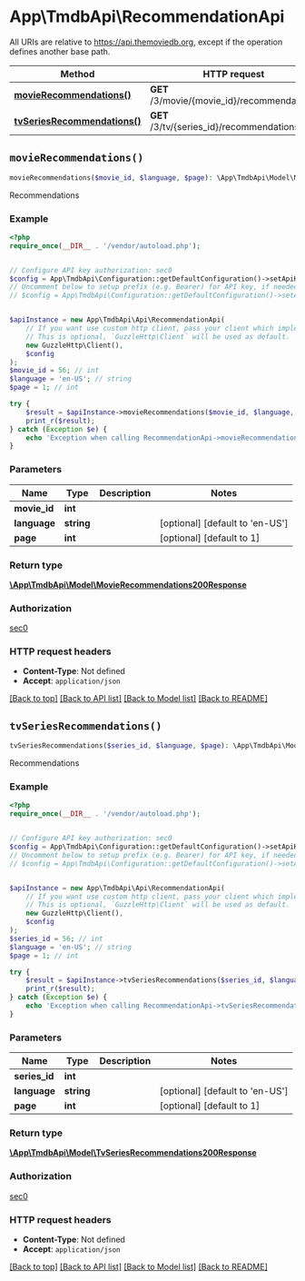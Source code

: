# App\TmdbApi\RecommendationApi

All URIs are relative to https://api.themoviedb.org, except if the operation defines another base path.

| Method | HTTP request | Description |
| ------------- | ------------- | ------------- |
| [**movieRecommendations()**](RecommendationApi.md#movieRecommendations) | **GET** /3/movie/{movie_id}/recommendations | Recommendations |
| [**tvSeriesRecommendations()**](RecommendationApi.md#tvSeriesRecommendations) | **GET** /3/tv/{series_id}/recommendations | Recommendations |


## `movieRecommendations()`

```php
movieRecommendations($movie_id, $language, $page): \App\TmdbApi\Model\MovieRecommendations200Response
```

Recommendations



### Example

```php
<?php
require_once(__DIR__ . '/vendor/autoload.php');


// Configure API key authorization: sec0
$config = App\TmdbApi\Configuration::getDefaultConfiguration()->setApiKey('Authorization', 'YOUR_API_KEY');
// Uncomment below to setup prefix (e.g. Bearer) for API key, if needed
// $config = App\TmdbApi\Configuration::getDefaultConfiguration()->setApiKeyPrefix('Authorization', 'Bearer');


$apiInstance = new App\TmdbApi\Api\RecommendationApi(
    // If you want use custom http client, pass your client which implements `GuzzleHttp\ClientInterface`.
    // This is optional, `GuzzleHttp\Client` will be used as default.
    new GuzzleHttp\Client(),
    $config
);
$movie_id = 56; // int
$language = 'en-US'; // string
$page = 1; // int

try {
    $result = $apiInstance->movieRecommendations($movie_id, $language, $page);
    print_r($result);
} catch (Exception $e) {
    echo 'Exception when calling RecommendationApi->movieRecommendations: ', $e->getMessage(), PHP_EOL;
}
```

### Parameters

| Name | Type | Description  | Notes |
| ------------- | ------------- | ------------- | ------------- |
| **movie_id** | **int**|  | |
| **language** | **string**|  | [optional] [default to &#39;en-US&#39;] |
| **page** | **int**|  | [optional] [default to 1] |

### Return type

[**\App\TmdbApi\Model\MovieRecommendations200Response**](../Model/MovieRecommendations200Response.md)

### Authorization

[sec0](../../../TmdbApi3/README.md#sec0)

### HTTP request headers

- **Content-Type**: Not defined
- **Accept**: `application/json`

[[Back to top]](#) [[Back to API list]](../../../TmdbApi3/README.md#endpoints)
[[Back to Model list]](../../../TmdbApi3/README.md#models)
[[Back to README]](../../../TmdbApi3/README.md)

## `tvSeriesRecommendations()`

```php
tvSeriesRecommendations($series_id, $language, $page): \App\TmdbApi\Model\TvSeriesRecommendations200Response
```

Recommendations



### Example

```php
<?php
require_once(__DIR__ . '/vendor/autoload.php');


// Configure API key authorization: sec0
$config = App\TmdbApi\Configuration::getDefaultConfiguration()->setApiKey('Authorization', 'YOUR_API_KEY');
// Uncomment below to setup prefix (e.g. Bearer) for API key, if needed
// $config = App\TmdbApi\Configuration::getDefaultConfiguration()->setApiKeyPrefix('Authorization', 'Bearer');


$apiInstance = new App\TmdbApi\Api\RecommendationApi(
    // If you want use custom http client, pass your client which implements `GuzzleHttp\ClientInterface`.
    // This is optional, `GuzzleHttp\Client` will be used as default.
    new GuzzleHttp\Client(),
    $config
);
$series_id = 56; // int
$language = 'en-US'; // string
$page = 1; // int

try {
    $result = $apiInstance->tvSeriesRecommendations($series_id, $language, $page);
    print_r($result);
} catch (Exception $e) {
    echo 'Exception when calling RecommendationApi->tvSeriesRecommendations: ', $e->getMessage(), PHP_EOL;
}
```

### Parameters

| Name | Type | Description  | Notes |
| ------------- | ------------- | ------------- | ------------- |
| **series_id** | **int**|  | |
| **language** | **string**|  | [optional] [default to &#39;en-US&#39;] |
| **page** | **int**|  | [optional] [default to 1] |

### Return type

[**\App\TmdbApi\Model\TvSeriesRecommendations200Response**](../Model/TvSeriesRecommendations200Response.md)

### Authorization

[sec0](../../../TmdbApi3/README.md#sec0)

### HTTP request headers

- **Content-Type**: Not defined
- **Accept**: `application/json`

[[Back to top]](#) [[Back to API list]](../../../TmdbApi3/README.md#endpoints)
[[Back to Model list]](../../../TmdbApi3/README.md#models)
[[Back to README]](../../../TmdbApi3/README.md)
